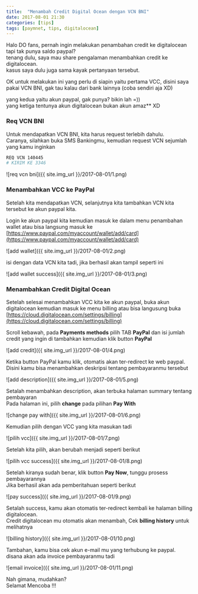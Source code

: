 ```yaml
---
title:  "Menambah Credit Digital Ocean dengan VCN BNI"
date: 2017-08-01 21:30
categories: [tips]
tags: [paymnet, tips, digitalocean]
---
```


Halo DO fans, pernah ingin melakukan penambahan credit ke digitalocean tapi tak punya saldo paypal?  
tenang dulu, saya mau share pengalaman menambahkan credit ke digitalocean.  
kasus saya dulu juga sama kayak pertanyaan tersebut.

OK untuk melakukan ini yang perlu di siapin yaitu pertama VCC, disini saya pakai VCN BNI, gak tau kalau dari bank lainnya (coba sendiri aja XD)

yang kedua yaitu akun paypal, gak punya? bikin lah =))  
yang ketiga tentunya akun digitalocean bukan akun amaz** XD

### Req VCN BNI  
Untuk mendapatkan VCN BNI, kita harus request terlebih dahulu.  
Caranya, silahkan buka SMS Bankingmu, kemudian request VCN sejumlah yang kamu inginkan

```sh
REQ VCN 140445
# KIRIM KE 3346
```
![req vcn bni]({{ site.img_url }}/2017-08-01/1.png)

### Menambahkan VCC ke PayPal  
Setelah kita mendapatkan VCN, selanjutnya kita tambahkan VCN kita tersebut ke akun paypal kita.

Login ke akun paypal kita kemudian masuk ke dalam menu penambahan wallet atau bisa langsung masuk ke [https://www.paypal.com/myaccount/wallet/add/card](https://www.paypal.com/myaccount/wallet/add/card)

![add wallet]({{ site.img_url }}/2017-08-01/2.png)

isi dengan data VCN kita tadi, jika berhasil akan tampil seperti ini

![add wallet success]({{ site.img_url }}/2017-08-01/3.png)

### Menambahkan Credit Digital Ocean
Setelah selesai menambahkan VCC kita ke akun paypal, buka akun digitalocean kemudian masuk ke menu billing
atau bisa langusung buka [https://cloud.digitalocean.com/settings/billing](https://cloud.digitalocean.com/settings/billing)

Scroll kebawah, pada **Payments methods** pilih TAB **PayPal** dan isi jumlah credit yang ingin di tambahkan kemudian klik button **PayPal**

![add credit]({{ site.img_url }}/2017-08-01/4.png)

Ketika button PayPal kamu klik, otomatis akan ter-redirect ke web paypal.   
Disini kamu bisa menambahkan deskripsi tentang pembayaranmu tersebut

![add description]({{ site.img_url }}/2017-08-01/5.png)

Setalah menambahkan description, akan terbuka halaman summary tentang pembayaran  
Pada halaman ini, pilih **change** pada pilihan **Pay With**

![change pay with]({{ site.img_url }}/2017-08-01/6.png)

Kemudian pilih dengan VCC yang kita masukan tadi

![pilih vcc]({{ site.img_url }}/2017-08-01/7.png)

Setelah kita pilih, akan berubah menjadi seperti berikut

![pilih vcc success]({{ site.img_url }}/2017-08-01/8.png)

Setelah kiranya sudah benar, klik button **Pay Now**, tunggu prosess pembayarannya  
Jika berhasil akan ada pemberitahuan seperti berikut

![pay success]({{ site.img_url }}/2017-08-01/9.png)

Setalah success, kamu akan otomatis ter-redirect kembali ke halaman billing digitalocean.  
Credit digitalocean mu otomatis akan menambah, Cek **billing history** untuk melihatnya

![billing history]({{ site.img_url }}/2017-08-01/10.png)

Tambahan, kamu bisa cek akun e-mail mu yang terhubung ke paypal.  
disana akan ada invoice pembayaranmu tadi

![email invoice]({{ site.img_url }}/2017-08-01/11.png)

Nah gimana, mudahkan?  
Selamat Mencoba !!!
